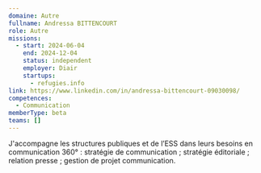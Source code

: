 ```yaml
---
domaine: Autre
fullname: Andressa BITTENCOURT
role: Autre
missions:
  - start: 2024-06-04
    end: 2024-12-04
    status: independent
    employer: Diair
    startups:
      - refugies.info
link: https://www.linkedin.com/in/andressa-bittencourt-09030098/
competences:
  - Communication
memberType: beta
teams: []
---
```

J'accompagne les structures publiques et de l’ESS dans leurs besoins en communication 360° : stratégie de communication ; stratégie éditoriale ; relation presse ; gestion de projet communication.
